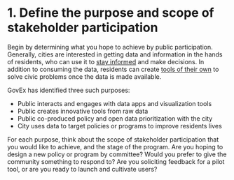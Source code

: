 # 1. **Define the purpose and scope of stakeholder participation**
Begin by determining what you hope to achieve by public participation. 
Generally, cities are interested in getting data and information in the hands of residents, who can use it to [stay informed](http://gis.aurora-il.org/myplace/) and make decisions.  In addition to consuming the data, residents can create [tools of their own](http://votedenton.org/) to solve civic problems once the data is made available.
 
GovEx has identified three such purposes:
* Public interacts and engages with data apps and visualization tools
* Public creates innovative tools from raw data
* Public co-produced policy and open data prioritization with the city
* City uses data to target policies or programs to improve residents lives

For each purpose, think about the scope of stakeholder participation that you would like to achieve, and the stage of the program. Are you hoping to design a new policy or program by committee? Would you prefer to give the community something to respond to? Are you soliciting feedback for a pilot tool, or are you ready to launch and cultivate users?

